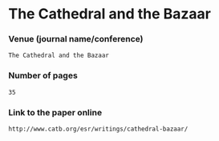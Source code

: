 # The Cathedral and the Bazaar

### Venue (journal name/conference)
```
The Cathedral and the Bazaar
```
### Number of pages
```
35
```
### Link to the paper online
```
http://www.catb.org/esr/writings/cathedral-bazaar/
```
